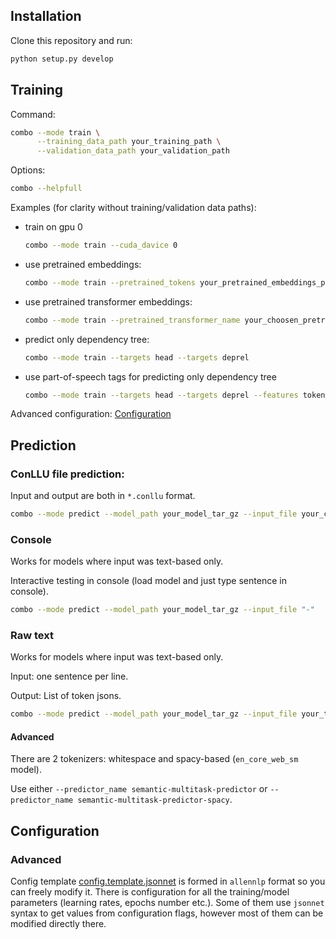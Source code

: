 ## Installation

Clone this repository and run:
```bash
python setup.py develop
```

## Training

Command:
```bash
combo --mode train \
      --training_data_path your_training_path \
      --validation_data_path your_validation_path
```

Options:
```bash
combo --helpfull
```

Examples (for clarity without training/validation data paths):

* train on gpu 0
    ```bash
    combo --mode train --cuda_davice 0
    ```
* use pretrained embeddings:
    ```bash
    combo --mode train --pretrained_tokens your_pretrained_embeddings_path --embedding_dim your_embeddings_dim
    ```
* use pretrained transformer embeddings:
    ```bash
    combo --mode train --pretrained_transformer_name your_choosen_pretrained_transformer
    ```
* predict only dependency tree:
    ```bash
    combo --mode train --targets head --targets deprel
    ```
* use part-of-speech tags for predicting only dependency tree
    ```bash
    combo --mode train --targets head --targets deprel --features token --features char --features upostag
    ```
Advanced configuration: [Configuration](#configuration)

## Prediction

### ConLLU file prediction:
Input and output are both in `*.conllu` format.
```bash
combo --mode predict --model_path your_model_tar_gz --input_file your_conllu_file --output_file your_output_file --silent
```

### Console
Works for models where input was text-based only.

Interactive testing in console (load model and just type sentence in console).

```bash
combo --mode predict --model_path your_model_tar_gz --input_file "-"
```
### Raw text
Works for models where input was text-based only. 

Input: one sentence per line.

Output: List of token jsons.

```bash
combo --mode predict --model_path your_model_tar_gz --input_file your_text_file --output_file your_output_file --silent
```
#### Advanced

There are 2 tokenizers: whitespace and spacy-based (`en_core_web_sm` model).

Use either `--predictor_name semantic-multitask-predictor` or `--predictor_name semantic-multitask-predictor-spacy`.

## Configuration

### Advanced
Config template [config.template.jsonnet](config.template.jsonnet) is formed in `allennlp` format so you can freely modify it.
There is configuration for all the training/model parameters (learning rates, epochs number etc.).
Some of them use `jsonnet` syntax to get values from configuration flags, however most of them can be modified directly there.
